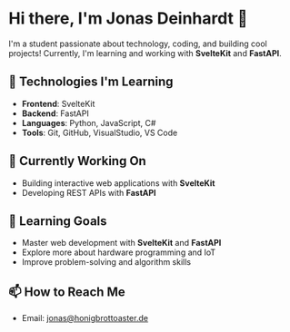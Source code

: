 # Hi there, I'm Jonas Deinhardt 👋

I'm a student passionate about technology, coding, and building cool projects! Currently, I'm learning and working with **SvelteKit** and **FastAPI**.

## 🚀 Technologies I'm Learning

- **Frontend**: SvelteKit
- **Backend**: FastAPI
- **Languages**: Python, JavaScript, C#
- **Tools**: Git, GitHub, VisualStudio, VS Code

## 🔧 Currently Working On

- Building interactive web applications with **SvelteKit**
- Developing REST APIs with **FastAPI**
  
## 🌱 Learning Goals

- Master web development with **SvelteKit** and **FastAPI**
- Explore more about hardware programming and IoT
- Improve problem-solving and algorithm skills

## 📫 How to Reach Me
- Email: jonas@honigbrottoaster.de

